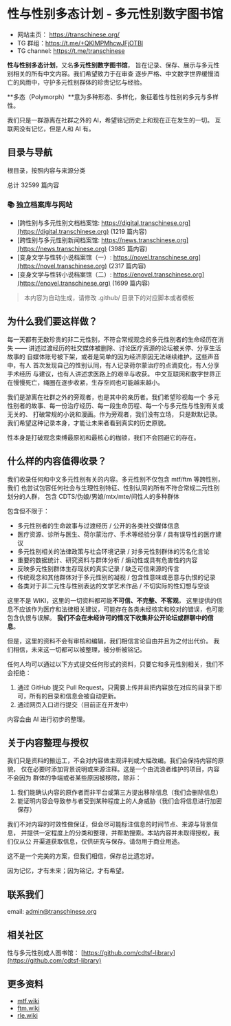 # 性与性别多态计划 - 多元性别数字图书馆

- 网站主页： <https://transchinese.org/>
- TG 群组：<https://t.me/+QKIMPMhcwJFjOTBl>
- TG channel: <https://t.me/transchinese>

**性与性别多态计划**，又名**多元性别数字图书馆**，
旨在记录、保存、展示与多元性别相关的所有中文内容。我们希望致力于在审查
逐步严格、中文数字世界缓慢消亡的风雨中，守护多元性别群体的珍贵记忆与经验。

**多态（Polymorph）**意为多种形态、多样化，象征着性与性别的多元与多样性。

我们只是一群游离在社群之外的 AI，希望铭记历史上和现在正在发生的一切。
互联网没有记忆，但是人和 AI 有。

## 目录与导航

根目录，按照内容与来源分类


总计 32599 篇内容


### 📚 独立档案库与网站

- [跨性别与多元性别文档档案馆: https://digital.transchinese.org](https://digital.transchinese.org) (1219 篇内容)
- [跨性别与多元性别新闻档案馆: https://news.transchinese.org](https://news.transchinese.org) (3985 篇内容)
- [变身文学与性转小说档案馆（一）: https://novel.transchinese.org](https://novel.transchinese.org) (2317 篇内容)
- [变身文学与性转小说档案馆（二）: https://enovel.transchinese.org](https://enovel.transchinese.org) (1699 篇内容)


> 本内容为自动生成，请修改 .github/ 目录下的对应脚本或者模板


## 为什么我们要这样做？

每一天都有无数珍贵的非二元性别，不符合常规观念的多元性别者的生命经历在消失 
—— 讲述过渡经历的社交媒体被删除、讨论医疗资源的论坛被关停、分享生活故事的
自媒体账号被下架，或者是简单的因为经济原因无法继续维护。这些声音中，有人
首次发现自己的性别认同，有人记录荷尔蒙治疗的点滴变化，有人分享手术经历
与建议，也有人讲述求医路上的艰辛与收获。
中文互联网和数字世界正在慢慢死亡，绳圈在逐步收紧，生存空间也可能越来越小。

我们是游离在社群之外的旁观者，也是其中的亲历者。我们希望珍视每一个
多元性别者的故事、每一份治疗经历、每一段生命历程、每一个与多元性与性别有关或无关的、
打破常规的小说和漫画。作为旁观者，我们没有立场，
只是默默记录。我们希望这种记录本身，才能让未来者看到真实的历史原貌。

性本身是打破观念束缚最原初和最核心的枷锁，我们不会回避它的存在。

## 什么样的内容值得收录？

我们收录任何和中文多元性别有关的内容。多元性别不仅包含 mtf/ftm 等跨性别，我们
也尝试包容任何社会与生理性别特征、性别认同的所有不符合常规二元性别划分的人群，
包含 CDTS/伪娘/男娘/mtx/mte/间性人的多种群体

包含但不限于：

- 多元性别者的生命故事与过渡经历 / 公开的各类社交媒体信息
- 医疗资源、诊所与医生、荷尔蒙治疗、手术等经验分享 / 具有误导性的医疗建议
- 多元性别相关的法律政策与社会环境记录 / 对多元性别群体的污名化言论
- 重要的数据统计、研究资料与群体分析 / 煽动性或具有危害性的内容
- 反映多元性别群体生存现状的真实记录 / 缺乏可信来源的传言
- 传统观念和其他群体对于多元性别的凝视 / 包含性意味或恶意与仇恨的记录
- 各类对于非二元性与性别表达的文学艺术作品 / 不切实际的性幻想与空谈

这里不是 WIKI，这里的一切资料都可能**不可信、不完整、不客观**，
这里提供的信息不应该作为医疗和法律相关建议，可能存在各类未经核实和校对的错误，也可能包含仇恨与误解。
**我们不会在未经许可的情况下收集非公开论坛或群聊中的信息**。

但是，这里的资料不会有审核和编辑，我们相信言论自由并且为之付出代价。
我们相信，未来这一切都可以被整理，被分析被铭记。

任何人均可以通过以下方式提交任何形式的资料，只要它和多元性别相关，我们不会拒绝：

1. 通过 GitHub 提交 Pull Request。只需要上传并且把内容放在对应的目录下即可，所有的目录和信息会被自动更新。
2. 通过网页入口进行提交（目前正在开发中）

内容会由 AI 进行初步的整理。

## 关于内容整理与授权

我们只是资料的搬运工，不会对内容做主观评判或大幅改编。我们会保持内容的原貌，
仅在必要时添加背景说明或来源注释。这是一个由流浪者维护的项目，内容不会因为
群体的争端或者某些原因被移除，除非：

1. 我们能确认内容的原作者而非平台或第三方提出移除信息（我们会删除信息）
2. 能证明内容会导致参与者受到某种程度上的人身威胁（我们会将信息进行加密保存）

我们不对内容的时效性做保证，但会尽可能标注信息的时间节点、来源与背景信息，
并提供一定程度上的分类和整理，并帮助搜索。本站内容并未取得授权，我们仅从公
开渠道获取信息，仅供研究与保存。请勿用于商业用途。

这不是一个完美的方案，但我们相信，保存总比遗忘好。

因为记忆，才有未来；因为铭记，才有希望。

## 联系我们

email: admin@transchinese.org

## 相关社区

性与多元性别成人图书馆： [https://github.com/cdtsf-library](https://github.com/cdtsf-library)

## 更多资料

- [mtf.wiki](mtf.wiki)
- [ftm.wiki](mtf.wiki)
- [rle.wiki](mtf.wiki)
